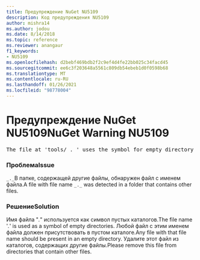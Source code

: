 ```yaml
---
title: Предупреждение NuGet NU5109
description: Код предупреждения NU5109
author: mishra14
ms.author: jodou
ms.date: 8/14/2018
ms.topic: reference
ms.reviewer: anangaur
f1_keywords:
- NU5109
ms.openlocfilehash: d2bebf469bdb2f2c9ef4d4fe22bb025c34facd45
ms.sourcegitcommit: ee6c3f203648a5561c809db54ebeb1d0f0598b68
ms.translationtype: MT
ms.contentlocale: ru-RU
ms.lasthandoff: 01/26/2021
ms.locfileid: "98778004"
---
```

# <a name="nuget-warning-nu5109"></a><span data-ttu-id="55c69-103">Предупреждение NuGet NU5109</span><span class="sxs-lookup"><span data-stu-id="55c69-103">NuGet Warning NU5109</span></span>
<pre>The file at 'tools/_._' uses the symbol for empty directory '_._', but it is present in a directory that contains other files. Please remove this file from directories that contain other files.</pre>

### <a name="issue"></a><span data-ttu-id="55c69-104">Проблема</span><span class="sxs-lookup"><span data-stu-id="55c69-104">Issue</span></span>

<span data-ttu-id="55c69-105">`_._`В папке, содержащей другие файлы, обнаружен файл с именем файла.</span><span class="sxs-lookup"><span data-stu-id="55c69-105">A file with file name `_._` was detected in a folder that contains other files.</span></span>


### <a name="solution"></a><span data-ttu-id="55c69-106">Решение</span><span class="sxs-lookup"><span data-stu-id="55c69-106">Solution</span></span>

 <span data-ttu-id="55c69-107">Имя файла "_._" используется как символ пустых каталогов.</span><span class="sxs-lookup"><span data-stu-id="55c69-107">The file name '_._' is used as a symbol of empty directories.</span></span> <span data-ttu-id="55c69-108">Любой файл с этим именем файла должен присутствовать в пустом каталоге.</span><span class="sxs-lookup"><span data-stu-id="55c69-108">Any file with that file name should be present in an empty directory.</span></span> <span data-ttu-id="55c69-109">Удалите этот файл из каталогов, содержащих другие файлы.</span><span class="sxs-lookup"><span data-stu-id="55c69-109">Please remove this file from directories that contain other files.</span></span>

